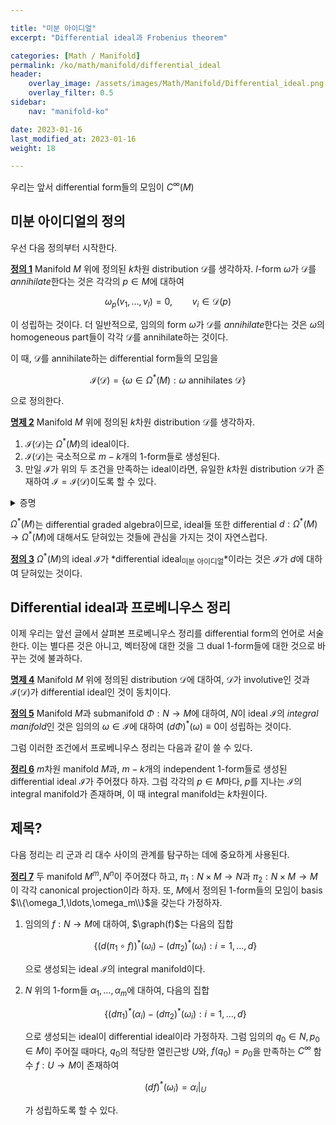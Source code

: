 ```yaml
---

title: "미분 아이디얼"
excerpt: "Differential ideal과 Frobenius theorem"

categories: [Math / Manifold]
permalink: /ko/math/manifold/differential_ideal
header:
    overlay_image: /assets/images/Math/Manifold/Differential_ideal.png
    overlay_filter: 0.5
sidebar: 
    nav: "manifold-ko"

date: 2023-01-16
last_modified_at: 2023-01-16
weight: 18

---
```


우리는 앞서 differential form들의 모임이 $C^\infty(M)$

## 미분 아이디얼의 정의

우선 다음 정의부터 시작한다.

<div class="definition" markdown="1">

<ins id="df1">**정의 1**</ins> Manifold $M$ 위에 정의된 $k$차원 distribution $\mathcal{D}$를 생각하자. $l$-form $\omega$가 $\mathcal{D}$를 *annihilate*한다는 것은 각각의 $p\in M$에 대하여

$$\omega_p(v_1,\ldots, v_l)=0,\qquad v_i\in\mathcal{D}(p)$$

이 성립하는 것이다. 더 일반적으로, 임의의 form $\omega$가 $\mathcal{D}$를 *annihilate*한다는 것은 $\omega$의 homogeneous part들이 각각 $\mathcal{D}$를 annihilate하는 것이다.

</div>

이 때, $\mathcal{D}$를 annihilate하는 differential form들의 모임을

$$\mathcal{I}(\mathcal{D})=\{\omega\in\Omega^\ast(M):\text{$\omega$ annihilates $\mathcal{D}$}\}$$

으로 정의한다. 

<div class="proposition" markdown="1">

<ins id="pp2">**명제 2**</ins> Manifold $M$ 위에 정의된 $k$차원 distribution $\mathcal{D}$를 생각하자. 

1. $\mathcal{I}(\mathcal{D})$는 $\Omega^\ast(M)$의 ideal이다.
2. $\mathcal{I}(\mathcal{D})$는 국소적으로 $m-k$개의 1-form들로 생성된다.
3. 만일 $\mathcal{I}$가 위의 두 조건을 만족하는 ideal이라면, 유일한 $k$차원 distribution $\mathcal{D}$가 존재하여 $\mathcal{I}=\mathcal{I}(\mathcal{D})$이도록 할 수 있다. 

</div>
<details class="proof" markdown="1">
<summary>증명</summary>

첫째 주장은 정의로부터 자명하다. 

둘째 주장을 보이기 위해, $p\in M$이라 하자. 그럼 $p$ 근방에서 $\mathcal{D}$를 생성하는 independent한 벡터장들 $X_{m-k+1},\ldots, X_m$이 존재한다. 이제 이 집합에 벡터장들 $X_1,\ldots, X_{m-k}$를 추가하여 $\\{X_1,\ldots, X_m\\}$이 $p$의 근방 $U$에서 tangent space들의 local basis가 된다고 하자. 그럼 이들의 dual을 취하여 $1$-form들 $\omega_1,\ldots, \omega_m$을 얻을 수 있으며, 이 때

$$\omega_i(X_j)=\delta_{ij}$$

이므로 $\omega_1,\ldots,\omega_{m-k}$들이 원하는 $1$-form들이 된다는 것을 쉽게 보일 수 있다. 

셋째 주장은 위의 증명들을 거꾸로 뒤집으면 된다. 

</details>

$\Omega^\ast(M)$는 differential graded algebra이므로, ideal들 또한 differential $d:\Omega^\ast(M)\rightarrow\Omega^\ast(M)$에 대해서도 닫혀있는 것들에 관심을 가지는 것이 자연스럽다. 

<div class="definition" markdown="1">

<ins id="df3">**정의 3**</ins> $\Omega^\ast(M)$의 ideal $\mathcal{I}$가 *differential ideal<sub>미분 아이디얼</sub>*이라는 것은 $\mathcal{I}$가 $d$에 대하여 닫혀있는 것이다.

</div>

## Differential ideal과 프로베니우스 정리

이제 우리는 앞선 글에서 살펴본 프로베니우스 정리를 differential form의 언어로 서술한다. 이는 별다른 것은 아니고, 벡터장에 대한 것을 그 dual $1$-form들에 대한 것으로 바꾸는 것에 불과하다.

<div class="proposition" markdown="1">

<ins id="pp4">**명제 4**</ins> Manifold $M$ 위에 정의된 distribution $\mathcal{D}$에 대하여, $\mathcal{D}$가 involutive인 것과 $\mathcal{I}(\mathcal{D})$가 differential ideal인 것이 동치이다.

</div>

<div class="definition" markdown="1">

<ins id="df5">**정의 5**</ins> Manifold $M$과 submanifold $\Phi:N\rightarrow M$에 대하여, $N$이 ideal $\mathcal{I}$의 *integral manifold*인 것은 임의의 $\omega\in\mathcal{I}$에 대하여 $(d\Phi)^\ast(\omega)\equiv 0$이 성립하는 것이다. 

</div>

그럼 이러한 조건에서 프로베니우스 정리는 다음과 같이 쓸 수 있다.

<div class="proposition" markdown="1">

<ins id="thm6">**정리 6**</ins> $m$차원 manifold $M$과, $m-k$개의 independent 1-form들로 생성된 differential ideal $\mathcal{I}$가 주어졌다 하자. 그럼 각각의 $p\in M$마다, $p$를 지나는 $\mathcal{I}$의 integral manifold가 존재하며, 이 때 integral manifold는 $k$차원이다.

</div>

## 제목?

다음 정리는 리 군과 리 대수 사이의 관계를 탐구하는 데에 중요하게 사용된다.

<div class="proposition" markdown="1">

<ins id="thm7">**정리 7**</ins> 두 manifold $M^m,N^n$이 주어졌다 하고, $\pi_1:N\times M\rightarrow N$과 $\pi_2:N\times M\rightarrow M$이 각각 canonical projection이라 하자. 또, $M$에서 정의된 1-form들의 모임이 basis $\\{\omega_1,\ldots,\omega_m\\}$을 갖는다 가정하자. 

1. 임의의 $f:N\rightarrow M$에 대하여, $\graph(f)$는 다음의 집합

    $$\{(d(\pi_1\circ f))^\ast(\omega_i)-(d\pi_2)^\ast(\omega_i): i=1,\ldots, d\}$$

    으로 생성되는 ideal $\mathcal{I}$의 integral manifold이다.
2. $N$ 위의 1-form들 $\alpha_1,\ldots,\alpha_m$에 대하여, 다음의 집합

    $$\{(d\pi_1)^\ast(\alpha_i)-(d\pi_2)^\ast(\omega_i):i=1,\ldots,d\}$$

    으로 생성되는 ideal이 differential ideal이라 가정하자. 그럼 임의의 $q_0\in N,p_0\in M$이 주어질 때마다, $q_0$의 적당한 열린근방 $U$와, $f(q_0)=p_0$을 만족하는 $C^\infty$ 함수 $f:U\rightarrow M$이 존재하여

    $$(df)^\ast(\omega_i)=\alpha_i|_U$$

    가 성립하도록 할 수 있다.

</div>

